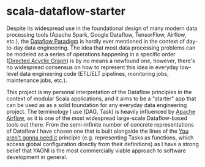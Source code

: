 # scala-dataflow-starter

Despite its widespread use in the foundational design of many modern data processing tools (Apache Spark, Google Dataflow, TensorFlow, Airflow, etc.), the [Dataflow Paradigm](https://en.wikipedia.org/wiki/Dataflow_programming) is hardly ever mentioned in the context of day-to-day data engineering. The idea that most data processing problems can be modeled as a series of operations happening in a specific order ([Directed Acyclic Graph](https://en.wikipedia.org/wiki/Directed_acyclic_graph)) is by no means a newfound one, however, there's no widespread consensus on how to represent this idea in everyday low-level data engineering code (ETL/ELT pipelines, monitoring jobs, maintenance jobs, etc.).

This project is my personal interpretation of the Dataflow principles in the context of modular Scala applications, and it aims to be a "starter" app that can be used as as a solid foundation for any everyday data engineering project. The terminology I use (DAG, Task) is heavily influenced by [Apache Airflow](https://airflow.apache.org/docs/apache-airflow/stable/core-concepts/dags.html), as it is one of the most widespread large-scale Dataflow-based tools out there. From the semi-infinite number of concrete representations of Dataflow I have chosen one that is built alongside the lines of the [You aren't gonna need it](https://en.wikipedia.org/wiki/You_aren%27t_gonna_need_it) principle (e.g. representing Tasks as functions, which access global configuration directly from their definitions) as I have a strong belief that YAGNI is the most commercially viable approach to software development in general.
